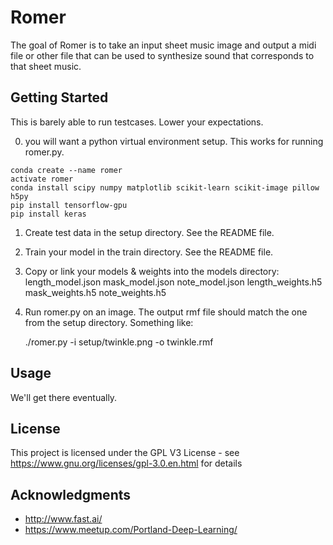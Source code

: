 # Romer

The goal of Romer is to take an input sheet music image and output a midi file or other file that can be used to synthesize sound that corresponds to that sheet music.

## Getting Started

This is barely able to run testcases.  Lower your expectations.

0. you will want a python virtual environment setup.  This works for running romer.py.
```
conda create --name romer
activate romer
conda install scipy numpy matplotlib scikit-learn scikit-image pillow h5py
pip install tensorflow-gpu
pip install keras
```
1. Create test data in the setup directory.  See the README file.
2. Train your model in the train directory.  See the README file.
3. Copy or link your models & weights into the models directory:
   length_model.json  mask_model.json  note_model.json
   length_weights.h5  mask_weights.h5  note_weights.h5
4. Run romer.py on an image.  The output rmf file should match the one from the setup directory.  Something like:

   ./romer.py -i setup/twinkle.png -o twinkle.rmf

## Usage

We'll get there eventually.

## License

This project is licensed under the GPL V3 License - see https://www.gnu.org/licenses/gpl-3.0.en.html for details

## Acknowledgments

* http://www.fast.ai/
* https://www.meetup.com/Portland-Deep-Learning/
